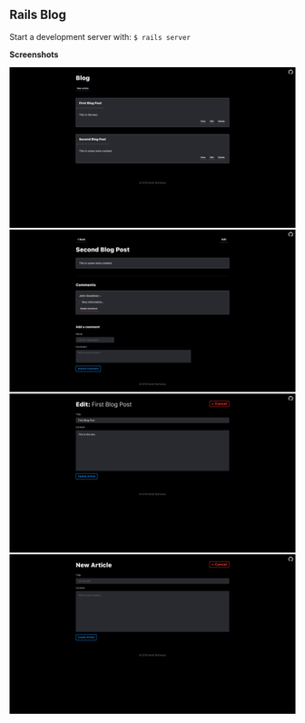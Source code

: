 ## Rails Blog

Start a development server with: `$ rails server`

**Screenshots**

![screenshot 1](https://raw.githubusercontent.com/derekbtw/rails-dark-blog/master/screenshot-1.png)
![screenshot 2](https://raw.githubusercontent.com/derekbtw/rails-dark-blog/master/screenshot-2.png)
![screenshot 3](https://raw.githubusercontent.com/derekbtw/rails-dark-blog/master/screenshot-3.png)
![screenshot 4](https://raw.githubusercontent.com/derekbtw/rails-dark-blog/master/screenshot-4.png)

